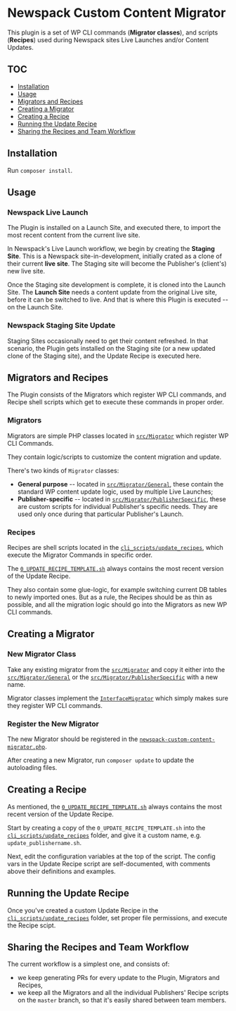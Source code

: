 # Newspack Custom Content Migrator

This plugin is a set of WP CLI commands (**Migrator classes**), and scripts (**Recipes**) used during Newspack sites Live Launches and/or Content Updates.

## TOC

- [Installation](https://github.com/Automattic/newspack-custom-content-migrator#installation)
- [Usage](https://github.com/Automattic/newspack-custom-content-migrator#usage)
- [Migrators and Recipes](https://github.com/Automattic/newspack-custom-content-migrator#migrators-and-recipes)
- [Creating a Migrator](https://github.com/Automattic/newspack-custom-content-migrator#creating-a-migrator)
- [Creating a Recipe](https://github.com/Automattic/newspack-custom-content-migrator#creating-a-recipe)
- [Running the Update Recipe](https://github.com/Automattic/newspack-custom-content-migrator#running-the-update-recipe)
- [Sharing the Recipes and Team Workflow](https://github.com/Automattic/newspack-custom-content-migrator#sharing-the-recipes-and-team-workflow)

## Installation

Run `composer install`.

## Usage

### Newspack Live Launch

The Plugin is installed on a Launch Site, and executed there, to import the most recent content from the current live site.

In Newspack's Live Launch workflow, we begin by creating the **Staging Site**. This is a Newspack site-in-development, initially crated as a clone of their current **live site**. The Staging site will become the Publisher's (client's) new live site.

Once the Staging site development is complete, it is cloned into the Launch Site. The **Launch Site** needs a content update from the original Live site, before it can be switched to live. And that is where this Plugin is executed -- on the Launch Site.

### Newspack Staging Site Update

Staging Sites occasionally need to get their content refreshed. In that scenario, the Plugin gets installed on the Staging site (or a new updated clone of the Staging site), and the Update Recipe is executed here.

## Migrators and Recipes

The Plugin consists of the Migrators which register WP CLI commands, and Recipe shell scripts which get to execute these commands in proper order.

### Migrators

Migrators are simple PHP classes located in [`src/Migrator`](https://github.com/Automattic/newspack-custom-content-migrator/tree/master/src/Migrator) which register WP CLI Commands.

They contain logic/scripts to customize the content migration and update.

There's two kinds of `Migrator` classes:

- **General purpose** -- located in [`src/Migrator/General`](https://github.com/Automattic/newspack-custom-content-migrator/tree/master/src/Migrator/General), these contain the standard WP content update logic, used by multiple Live Launches;
- **Publisher-specific** -- located in [`src/Migrator/PublisherSpecific`](https://github.com/Automattic/newspack-custom-content-migrator/tree/master/src/Migrator/PublisherSpecific), these are custom scripts for individual Publisher's specific needs. They are used only once during that particular Publisher's Launch.

### Recipes

Recipes are shell scripts located in the [`cli_scripts/update_recipes`](https://github.com/Automattic/newspack-custom-content-migrator/tree/master/cli_scripts/update_recipes), which execute the Migrator Commands in specific order.

The [`0_UPDATE_RECIPE_TEMPLATE.sh`](https://github.com/Automattic/newspack-custom-content-migrator/tree/master/cli_scripts/update_recipes) always contains the most recent version of the Update Recipe.   

They also contain some glue-logic, for example switching current DB tables to newly imported ones. But as a rule, the Recipes should be as thin as possible, and all the migration logic should go into the Migrators as new WP CLI commands.

## Creating a Migrator

### New Migrator Class

Take any existing migrator from the [`src/Migrator`](https://github.com/Automattic/newspack-custom-content-migrator/tree/master/src/Migrator) and copy it either into the [`src/Migrator/General`](https://github.com/Automattic/newspack-custom-content-migrator/tree/master/src/Migrator/General) or the [`src/Migrator/PublisherSpecific`](https://github.com/Automattic/newspack-custom-content-migrator/tree/master/src/Migrator/PublisherSpecific) with a new name.

Migrator classes implement the [`InterfaceMigrator`](https://github.com/Automattic/newspack-custom-content-migrator/blob/master/src/Migrator/InterfaceMigrator.php) which simply makes sure they register WP CLI commands.

### Register the New Migrator

The new Migrator should be registered in the [`newspack-custom-content-migrator.php`](https://github.com/Automattic/newspack-custom-content-migrator/blob/master/newspack-custom-content-migrator.php).

After creating a new Migrator, run `composer update` to update the autoloading files.

## Creating a Recipe

As mentioned, the [`0_UPDATE_RECIPE_TEMPLATE.sh`](https://github.com/Automattic/newspack-custom-content-migrator/tree/master/cli_scripts/update_recipes) always contains the most recent version of the Update Recipe.

Start by creating a copy of the `0_UPDATE_RECIPE_TEMPLATE.sh` into the [`cli_scripts/update_recipes`](https://github.com/Automattic/newspack-custom-content-migrator/tree/master/cli_scripts/update_recipes) folder, and give it a custom name, e.g. `update_publishername.sh`.

Next, edit the configuration variables at the top of the script. The config vars in the Update Recipe script are self-documented, with comments above their definitions and examples.

## Running the Update Recipe

Once you've created a custom Update Recipe in the [`cli_scripts/update_recipes`](https://github.com/Automattic/newspack-custom-content-migrator/tree/master/cli_scripts/update_recipes) folder, set proper file permissions, and execute the Recipe scipt.

## Sharing the Recipes and Team Workflow

The current workflow is a simplest one, and consists of:
- we keep generating PRs for every update to the Plugin, Migrators and Recipes,
- we keep all the Migrators and all the individual Publishers' Recipe scripts on the `master` branch, so that it's easily shared between team members.
